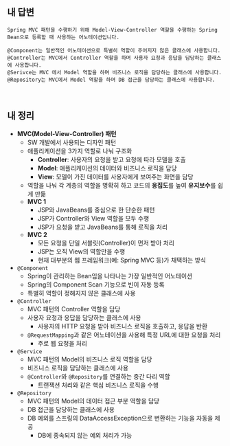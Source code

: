 ## 내 답변
```
Spring MVC 패턴을 수행하기 위해 Model-View-Controller 역할을 수행하는 Spring Bean으로 등록할 때 사용하는 어노테이션입니다.

@Component는 일반적인 어노테이션으로 특별히 역할이 주어지지 않은 클래스에 사용합니다.
@Controller는 MVC에서 Controller 역할을 하며 사용자 요청과 응답을 담당하는 클래스에 사용합니다.
@Serivce는 MVC 에서 Model 역할을 하며 비즈니스 로직을 담당하는 클래스에 사용합니다.
@Repository는 MVC에서 Model 역할을 하며 DB 접근을 담당하는 클래스에 사용합니다.
```
<br>

## 내 정리
- **MVC(Model-View-Controller) 패턴**
    - SW 개발에서 사용되는 디자인 패턴
    - 애플리케이션을 3가지 역할로 나눠 구조화
        - **Controller**: 사용자의 요청을 받고 요청에 따라 모델을 호출
        - **Model**: 애플리케이션의 데이터와 비즈니스 로직을 담당
        - **View**: 모델이 가진 데이터를 사용자에게 보여주는 화면을 담당
    - 역할을 나눠 각 계층의 역할을 명확히 하고 코드의 **응집도**를 높여 **유지보수**를 쉽게 만듦
    - **MVC 1**
        - JSP와 JavaBeans를 중심으로 한 단순한 패턴
        - JSP가 Controller와 View 역할을 모두 수행
        - JSP가 요청을 받고 JavaBeans를 통해 로직을 처리
    - **MVC 2**
        - 모든 요청을 단일 서블릿(Controller)이 먼저 받아 처리
        - JSP는 오직 View의 역할만을 수행
        - 현재 대부분의 웹 프레임워크(예: Spring MVC 등)가 채택하는 방식
- `@Component`
    - Spring이 관리하는 Bean임을 나타나는 가장 일반적인 어노테이션
    - Spring의 Component Scan 기능으로 빈이 자동 등록
    - 특별히 역할이 정해지지 않은 클래스에 사용
- `@Controller`
    - MVC 패턴의 Controller 역할을 담당
    - 사용자 요청과 응답을 담당하는 클래스에 사용
        - 사용자의 HTTP 요청을 받아 비즈니스 로직을 호출하고, 응답을 반환
    - `@RequestMapping`과 같은 어노테이션을 사용해 특정 URL에 대한 요청을 처리
        - 주로 웹 요청을 처리
- `@Service`
    - MVC 패턴의 Model의 비즈니스 로직 역할을 담당
    - 비즈니스 로직을 담당하는 클래스에 사용
    - `@Controller`와 `@Repository`를 연결하는 중간 다리 역할
        - 트랜잭션 처리와 같은 핵심 비즈니스 로직을 수행
- `@Repository`
    - MVC 패턴의 Model의 데이터 접근 부분 역할을 담당
    - DB 접근을 담당하는 클래스에 사용
    - DB 예외를 스프링의 DataAccessException으로 변환하는 기능을 자동을 제공
        - DB에 종속되지 않는 예외 처리가 가능
